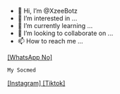 - 👋 Hi, I’m @XzeeBotz
- 👀 I’m interested in ...
- 🌱 I’m currently learning ...
- 💞️ I’m looking to collaborate on ...
- 📫 How to reach me ...

<!---
XzeeBotz/XzeeBotz is a ✨ special ✨ repository because its `README.md` (this file) appears on your GitHub profile.
You can click the Preview link to take a look at your changes.
--->

[ [WhatsApp No] ](wa.me/+6282232806698)

```My Socmed```

[ [Instagram] ](https://instagram.com/@achel.haid_)
[ [Tiktok] ](https://tiktok.com/@achel.haid)



